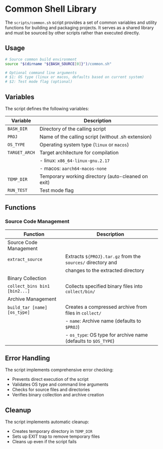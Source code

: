 # Common Shell Library

The `scripts/common.sh` script provides a set of common variables and utility functions for building
and packaging projects. It serves as a shared library and must be sourced by other scripts rather
than executed directly.

## Usage

```bash
# Source common build environment
source "$(dirname "${BASH_SOURCE[0]}")/common.sh"

# Optional command line arguments
# $1: OS type (linux or macos, defaults based on current system)
# $2: Test mode flag (optional)
```

## Variables

The script defines the following variables:

| Variable      | Description                                        |
|---------------|----------------------------------------------------|
| `BASH_DIR`    | Directory of the calling script                    |
| `PROJ`        | Name of the calling script (without .sh extension) |
| `OS_TYPE`     | Operating system type (`linux` or `macos`)         |
| `TARGET_ARCH` | Target architecture for compilation                |
|               | - linux: `x86_64-linux-gnu.2.17`                   |
|               | - macos: `aarch64-macos-none`                      |
| `TEMP_DIR`    | Temporary working directory (auto-cleaned on exit) |
| `RUN_TEST`    | Test mode flag                                     |

## Functions

### Source Code Management

| Function                      | Description                                                    |
|-------------------------------|----------------------------------------------------------------|
| Source Code Management        |                                                                |
| `extract_source`              | Extracts `${PROJ}.tar.gz` from the `sources/` directory and    |
|                               | changes to the extracted directory                             |
| Binary Collection             |                                                                |
| `collect_bins bin1 [bin2...]` | Collects specified binary files into `collect/bin/`            |
| Archive Management            |                                                                |
| `build_tar [name] [os_type]`  | Creates a compressed archive from files in `collect/`          |
|                               | - `name`: Archive name (defaults to `$PROJ`)                   |
|                               | - `os_type`: OS type for archive name (defaults to `$OS_TYPE`) |

## Error Handling

The script implements comprehensive error checking:

- Prevents direct execution of the script
- Validates OS type and command line arguments
- Checks for source files and directories
- Verifies binary collection and archive creation

## Cleanup

The script implements automatic cleanup:

- Creates temporary directory in `TEMP_DIR`
- Sets up EXIT trap to remove temporary files
- Cleans up even if the script fails
